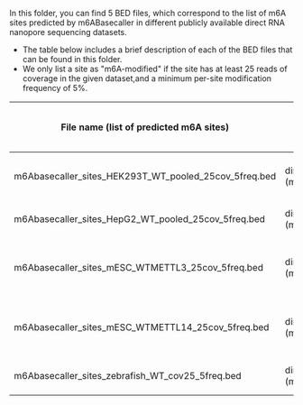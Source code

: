 In this folder, you can find 5 BED files, which correspond to the list of m6A sites predicted by m6ABasecaller in different publicly available direct RNA nanopore sequencing datasets. 
* The table below includes a brief description of each of the BED files that can be found in this folder. 
* We only list a site as "m6A-modified" if the site has at least 25 reads of coverage in the given dataset,and a minimum per-site modification frequency of 5%.




| File name (list of predicted m6A sites) | Method                            | Cell line       | Species | Technology | Number of m6A sites | Study that produced the sequencing data | Genome annotation |
|-----------------------------------------|-----------------------------------|-----------------|---------|------------|----------------------|-----------------------------------------|-------------------|
| m6Abasecaller_sites_HEK293T_WT_pooled_25cov_5freq.bed | direct RNA (m6ABasecaller) | HEK293T | Human | Nanopore | 7,922 | Pratanwanich et al. Nature Biotechnology 2021 | hg38 |
| m6Abasecaller_sites_HepG2_WT_pooled_25cov_5freq.bed | direct RNA (m6ABasecaller) | HepG2 | Human | Nanopore | 28,846 | Chen, Ying, et al. bioRxiv 2021 | hg38 |
| m6Abasecaller_sites_mESC_WTMETTL3_25cov_5freq.bed | direct RNA (m6ABasecaller) | mESC | Mouse | Nanopore | 8,511 | Jenjaroenpun P et al. Nucleic Acids Research 2021 | mm10 |
| m6Abasecaller_sites_mESC_WTMETTL14_25cov_5freq.bed | direct RNA (m6ABasecaller) | mESC | Mouse | Nanopore | 4,055 | Jenjaroenpun P et al. Nucleic Acids Research 2021 | mm10 |
| m6Abasecaller_sites_zebrafish_WT_cov25_5freq.bed | direct RNA (m6ABasecaller) | Embryos 4hpf | Zebrafish | Nanopore | 8,771 | Begik et al., Nat Methods 2022 | danRer11 |
